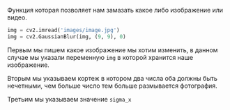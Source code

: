 Функция которая позволяет нам замазать какое либо изображение или видео.

```python
img = cv2.imread('images/image.jpg')
img = cv2.GaussianBlur(img, (9, 9), 0)
```

Первым мы пишем какое изображение мы хотим изменить, в данном случае мы указали переменную `img` в которой хранится наше изображение.

Вторым мы указываем кортеж в котором два числа оба должны быть нечетными, чем больше число тем больше размывается фотография. 

Третьим мы указываем значение `sigma_x`


